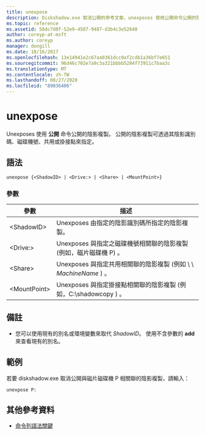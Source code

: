 ```yaml
---
title: unexpose
description: Diskshadow.exe 取消公開的參考文章，unexposes 使用公開命令公開的陰影複製。
ms.topic: reference
ms.assetid: 58dc7d0f-52e9-4587-9487-d3b4c3e52640
author: coreyp-at-msft
ms.author: coreyp
manager: dongill
ms.date: 10/16/2017
ms.openlocfilehash: 13e14941e2c67aa0361dcc0af2cdb1a36bf7e651
ms.sourcegitcommit: 96d46c702e7a9c3a321bbbb5284f73911c7baa3c
ms.translationtype: MT
ms.contentlocale: zh-TW
ms.lasthandoff: 08/27/2020
ms.locfileid: "89036406"
---
```

# <a name="unexpose"></a>unexpose

Unexposes 使用 **公開** 命令公開的陰影複製。 公開的陰影複製可透過其陰影識別碼、磁碟機號、共用或掛接點來指定。



## <a name="syntax"></a>語法

```
unexpose {<ShadowID> | <Drive:> | <Share> | <MountPoint>}
```

### <a name="parameters"></a>參數

|參數|描述|
|---------|-----------|
|\<ShadowID>|Unexposes 由指定的陰影識別碼所指定的陰影複製。|
|\<Drive:>|Unexposes 與指定之磁碟機號相關聯的陰影複製 (例如，磁片磁碟機 P) 。|
|\<Share>|Unexposes 與指定共用相關聯的陰影複製 (例如 \\ \\ *MachineName* \) 。|
|\<MountPoint>|Unexposes 與指定掛接點相關聯的陰影複製 (例如，C:\shadowcopy \) 。|

## <a name="remarks"></a>備註

-   您可以使用現有的別名或環境變數來取代 *ShadowID*。 使用不含參數的 **add** 來查看現有的別名。

## <a name="examples"></a>範例

若要 diskshadow.exe 取消公開與磁片磁碟機 P 相關聯的陰影複製，請輸入：
```
unexpose P:
```

## <a name="additional-references"></a>其他參考資料

- [命令列語法關鍵](command-line-syntax-key.md)
